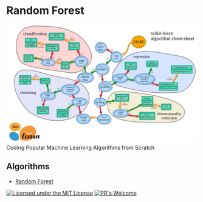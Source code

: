 # Random Forest
![SciKit-Learn ML Roadmap](/ml_map.jpg)
Coding Popular Machine Learning Algorithms from Scratch

## Algorithms
* [Random Forest](https://github.com/Jadams29/ML_From_Scratch/tree/master/Random_Forest)



[![Licensed under the MIT License](https://img.shields.io/badge/License-MIT-blue.svg)](https://github.com/Microsoft/BosqueLanguage/blob/master/LICENSE.txt)
[![PR's Welcome](https://img.shields.io/badge/PRs%20-welcome-brightgreen.svg)](#contribute)
